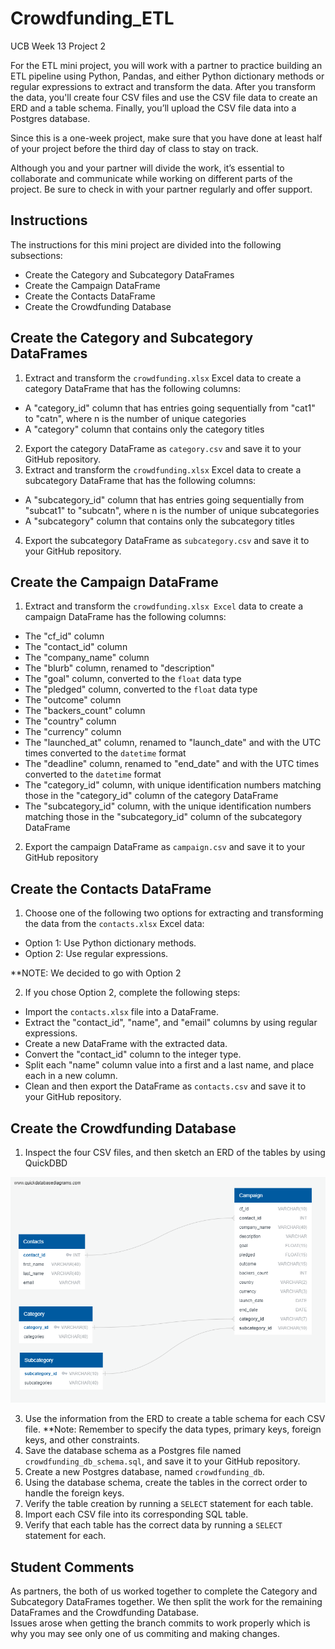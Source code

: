 # Crowdfunding_ETL
UCB Week 13 Project 2

For the ETL mini project, you will work with a partner to practice building an ETL pipeline using Python, Pandas, and either Python dictionary methods or regular expressions to extract and transform the data. After you transform the data, you'll create four CSV files and use the CSV file data to create an ERD and a table schema. Finally, you’ll upload the CSV file data into a Postgres database.

Since this is a one-week project, make sure that you have done at least half of your project before the third day of class to stay on track.

Although you and your partner will divide the work, it’s essential to collaborate and communicate while working on different parts of the project. Be sure to check in with your partner regularly and offer support.

## Instructions
The instructions for this mini project are divided into the following subsections:
* Create the Category and Subcategory DataFrames
* Create the Campaign DataFrame
* Create the Contacts DataFrame
* Create the Crowdfunding Database

## Create the Category and Subcategory DataFrames
1. Extract and transform the `crowdfunding.xlsx` Excel data to create a category DataFrame that has the following columns:
* A "category_id" column that has entries going sequentially from "cat1" to "catn", where n is the number of unique categories
* A "category" column that contains only the category titles
2. Export the category DataFrame as `category.csv` and save it to your GitHub repository.
3. Extract and transform the `crowdfunding.xlsx` Excel data to create a subcategory DataFrame that has the following columns:
* A "subcategory_id" column that has entries going sequentially from "subcat1" to "subcatn", where n is the number of unique subcategories
* A "subcategory" column that contains only the subcategory titles
4. Export the subcategory DataFrame as `subcategory.csv` and save it to your GitHub repository.

## Create the Campaign DataFrame
1. Extract and transform the `crowdfunding.xlsx Excel` data to create a campaign DataFrame has the following columns:
* The "cf_id" column
* The "contact_id" column
* The "company_name" column
* The "blurb" column, renamed to "description"
* The "goal" column, converted to the `float` data type
* The "pledged" column, converted to the `float` data type
* The "outcome" column
* The "backers_count" column
* The "country" column
* The "currency" column
* The "launched_at" column, renamed to "launch_date" and with the UTC times converted to the `datetime` format
* The "deadline" column, renamed to "end_date" and with the UTC times converted to the `datetime` format
* The "category_id" column, with unique identification numbers matching those in the "category_id" column of the category DataFrame
* The "subcategory_id" column, with the unique identification numbers matching those in the "subcategory_id" column of the subcategory DataFrame
2. Export the campaign DataFrame as `campaign.csv` and save it to your GitHub repository

## Create the Contacts DataFrame
1. Choose one of the following two options for extracting and transforming the data from the `contacts.xlsx` Excel data:
* Option 1: Use Python dictionary methods.
* Option 2: Use regular expressions.

**NOTE: We decided to go with Option 2

2. If you chose Option 2, complete the following steps:
* Import the `contacts.xlsx` file into a DataFrame.
* Extract the "contact_id", "name", and "email" columns by using regular expressions.
* Create a new DataFrame with the extracted data.
* Convert the "contact_id" column to the integer type.
* Split each "name" column value into a first and a last name, and place each in a new column.
* Clean and then export the DataFrame as `contacts.csv` and save it to your GitHub repository.

## Create the Crowdfunding Database

1. Inspect the four CSV files, and then sketch an ERD of the tables by using QuickDBD 

![ERD](Crowdfunding_ERD.png)

3. Use the information from the ERD to create a table schema for each CSV file.
**Note: Remember to specify the data types, primary keys, foreign keys, and other constraints.
3. Save the database schema as a Postgres file named `crowdfunding_db_schema.sql`, and save it to your GitHub repository.
4. Create a new Postgres database, named `crowdfunding_db`.
5. Using the database schema, create the tables in the correct order to handle the foreign keys.
6. Verify the table creation by running a `SELECT` statement for each table.
7. Import each CSV file into its corresponding SQL table.
8. Verify that each table has the correct data by running a `SELECT` statement for each.


## Student Comments
As partners, the both of us worked together to complete the Category and Subcategory DataFrames together.  We then split the work for the remaining DataFrames and the Crowdfunding Database.  
Issues arose when getting the branch commits to work properly which is why you may see only one of us commiting and making changes.




